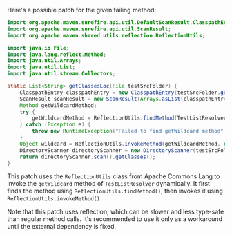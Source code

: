 Here's a possible patch for the given failing method:
```java
import org.apache.maven.surefire.api.util.DefaultScanResult.ClasspathEntry;
import org.apache.maven.surefire.api.util.ScanResult;
import org.apache.maven.shared.utils.reflection.ReflectionUtils;

import java.io.File;
import java.lang.reflect.Method;
import java.util.Arrays;
import java.util.List;
import java.util.stream.Collectors;

static List<String> getClassesLoc(File testSrcFolder) {
    ClasspathEntry classpathEntry = new ClasspathEntry(testSrcFolder.getAbsolutePath(), null);
    ScanResult scanResult = new ScanResult(Arrays.asList(classpathEntry), null);
    Method getWildcardMethod;
    try {
        getWildcardMethod = ReflectionUtils.findMethod(TestListResolver.class, "getWildcard");
    } catch (Exception e) {
        throw new RuntimeException("Failed to find getWildcard method", e);
    }
    Object wildcard = ReflectionUtils.invokeMethod(getWildcardMethod, null);
    DirectoryScanner directoryScanner = new DirectoryScanner(testSrcFolder, wildcard);
    return directoryScanner.scan().getClasses();
}
```
This patch uses the `ReflectionUtils` class from Apache Commons Lang to invoke the `getWildcard` method of `TestListResolver` dynamically. It first finds the method using `ReflectionUtils.findMethod()`, then invokes it using `ReflectionUtils.invokeMethod()`.

Note that this patch uses reflection, which can be slower and less type-safe than regular method calls. It's recommended to use it only as a workaround until the external dependency is fixed.